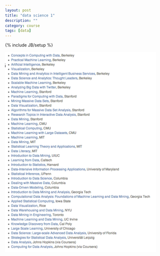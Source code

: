 ```yaml
---
layout: post
title: "data science 1"
description: ""
category: course
tags: [data]
---
```

{% include JB/setup %}

![datacourses.png](../images/data/datacourses.png "Other courses related data")